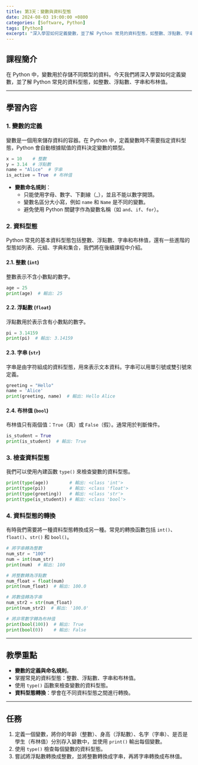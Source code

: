```yaml
---
title: 第3天：變數與資料型態
date: 2024-08-03 19:00:00 +0800
categories: [Software, Python]
tags: [Python] 
excerpt: "深入學習如何定義變數，並了解 Python 常見的資料型態，如整數、浮點數、字串和布林值"
---
```


## 課程簡介
在 Python 中，變數用於存儲不同類型的資料。今天我們將深入學習如何定義變數，並了解 Python 常見的資料型態，如整數、浮點數、字串和布林值。

---

## 學習內容

### 1. 變數的定義

變數是一個用來儲存資料的容器。在 Python 中，定義變數時不需要指定資料型態，Python 會自動根據賦值的資料決定變數的類型。

```python
x = 10    # 整數
y = 3.14  # 浮點數
name = "Alice"  # 字串
is_active = True  # 布林值
```

- **變數命名規則**：
  - 只能使用字母、數字、下劃線（_），並且不能以數字開頭。
  - 變數名區分大小寫，例如 `name` 和 `Name` 是不同的變數。
  - 避免使用 Python 關鍵字作為變數名稱（如 `and`、`if`、`for`）。

### 2. 資料型態

Python 常見的基本資料型態包括整數、浮點數、字串和布林值，還有一些進階的型態如列表、元組、字典和集合，我們將在後續課程中介紹。

#### 2.1. 整數 (`int`)
整數表示不含小數點的數字。

```python
age = 25
print(age)  # 輸出: 25
```

#### 2.2. 浮點數 (`float`)
浮點數用於表示含有小數點的數字。

```python
pi = 3.14159
print(pi)  # 輸出: 3.14159
```

#### 2.3. 字串 (`str`)
字串是由字符組成的資料型態，用來表示文本資料。字串可以用單引號或雙引號來定義。

```python
greeting = "Hello"
name = 'Alice'
print(greeting, name)  # 輸出: Hello Alice
```

#### 2.4. 布林值 (`bool`)
布林值只有兩個值：`True`（真）或 `False`（假）。通常用於判斷條件。

```python
is_student = True
print(is_student)  # 輸出: True
```

### 3. 檢查資料型態
我們可以使用內建函數 `type()` 來檢查變數的資料型態。

```python
print(type(age))        # 輸出: <class 'int'>
print(type(pi))         # 輸出: <class 'float'>
print(type(greeting))   # 輸出: <class 'str'>
print(type(is_student)) # 輸出: <class 'bool'>
```

### 4. 資料型態的轉換
有時我們需要將一種資料型態轉換成另一種。常見的轉換函數包括 `int()`、`float()`、`str()` 和 `bool()`。

```python
# 將字串轉為整數
num_str = "100"
num = int(num_str)
print(num)  # 輸出: 100

# 將整數轉為浮點數
num_float = float(num)
print(num_float)  # 輸出: 100.0

# 將數值轉為字串
num_str2 = str(num_float)
print(num_str2)  # 輸出: '100.0'

# 將非零數字轉為布林值
print(bool(100))  # 輸出: True
print(bool(0))    # 輸出: False
```

---

## 教學重點
- **變數的定義與命名規則**。
- 掌握常見的資料型態：整數、浮點數、字串和布林值。
- 使用 `type()` 函數來檢查變數的資料型態。
- **資料型態轉換**：學會在不同資料型態之間進行轉換。

---

## 任務
1. 定義一個變數，將你的年齡（整數）、身高（浮點數）、名字（字串）、是否是學生（布林值）分別存入變數中，並使用 `print()` 輸出每個變數。
2. 使用 `type()` 檢查每個變數的資料型態。
3. 嘗試將浮點數轉換成整數，並將整數轉換成字串，再將字串轉換成布林值。
